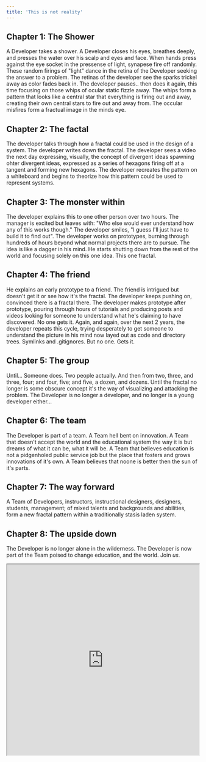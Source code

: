 ```yaml
---
title: 'This is not reality'
---
```


## Chapter 1: The Shower
A Developer takes a shower. A Developer closes his eyes, breathes deeply, and presses the water over his scalp and eyes and face. When hands press against the eye socket in the pressense of light, synapese fire off randomly. These random firings of "light" dance in the retina of the Developer seeking the answer to a problem. The retinas of the developer see the sparks trickel away as color fades back in.
The developer pauses.. then does it again, this time focusing on those whips of ocular static fizzle away. The whips form a pattern that looks like a central star that everything is firing out and away, creating their own central stars to fire out and away from. The occular misfires form a fractual image in the minds eye.

## Chapter 2: The factal
The developer talks through how a fractal could be used in the design of a system. The developer writes down the fractal. The developer sees a video the next day expressing, visually, the concept of divergent ideas spawning ohter divergent ideas, expressed as a series of hexagons firing off at a tangent and forming new hexagons. The developer recreates the pattern on a whiteboard and begins to theorize how this pattern could be used to represent systems.

## Chapter 3: The monster within
The developer explains this to one other person over two hours. The manager is excited but leaves with: "Who else would ever understand how any of this works though." The developer smiles, "I guess I'll just have to build it to find out". The developer works on prototypes, burning through hundreds of hours beyond what normal projects there are to pursue. The idea is like a dagger in his mind. He starts shutting down from the rest of the world and focusing solely on this one idea. This one fractal.

## Chapter 4: The friend
He explains an early prototype to a friend. The friend is intrigued but doesn't get it or see how it's the fractal. The developer keeps pushing on, convinced there is a fractal there. The developer makes prototype after prototype, pouring through hours of tutorials and producing posts and videos looking for someone to understand what he's claiming to have discovered. No one gets it. Again, and again, over the next 2 years, the developer repeats this cycle, trying desperately to get someone to understand the picture in his mind now layed out as code and directory trees. Symlinks and .gitignores. But no one. Gets it.

## Chapter 5: The group
Until... Someone does. Two people actually. And then from two, three, and three, four; and four, five; and five, a dozen, and dozens. Until the fractal no longer is some obscure concept it's the way of visualizing and attacking the problem. The Developer is no longer a developer, and no longer is a young developer either...

## Chapter 6: The team
The Developer is part of a team. A Team hell bent on innovation. A Team that doesn't accept the world and the educational system the way it is but dreams of what it can be, what it will be. A Team that believes education is not a pidgenholed public service job but the place that fosters and grows innovations of it's own. A Team believes that noone is better then the sun of it's parts.

## Chapter 7: The way forward
A Team of Developers, instructors, instructional designers, designers, students, management; of mixed talents and backgrounds and abilities, form a new fractal pattern within a traditionally stasis laden system.

## Chapter 8: The upside down
The Developer is no longer alone in the wilderness. The Developer is now part of the Team poised to change education, and the world. Join _us_.
<iframe src="https://www.elmsln.org/stranger-things/" width="100%" height="500px"></iframe>